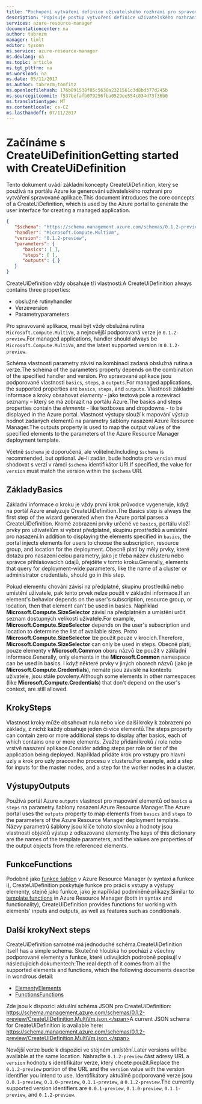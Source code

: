 ```yaml
---
title: "Pochopení vytváření definice uživatelského rozhraní pro spravované aplikace Azure | Microsoft Docs"
description: "Popisuje postup vytvoření definice uživatelského rozhraní pro spravované aplikace Azure"
services: azure-resource-manager
documentationcenter: na
author: tabrezm
manager: timlt
editor: tysonn
ms.service: azure-resource-manager
ms.devlang: na
ms.topic: article
ms.tgt_pltfrm: na
ms.workload: na
ms.date: 05/11/2017
ms.author: tabrezm;tomfitz
ms.openlocfilehash: 176b891538f85c5638a2321561c3d8bd377d245b
ms.sourcegitcommit: f537befafb079256fba0529ee554c034d73f36b0
ms.translationtype: MT
ms.contentlocale: cs-CZ
ms.lasthandoff: 07/11/2017
---
```

# <a name="getting-started-with-createuidefinition"></a><span data-ttu-id="894a8-103">Začínáme s CreateUiDefinition</span><span class="sxs-lookup"><span data-stu-id="894a8-103">Getting started with CreateUiDefinition</span></span>
<span data-ttu-id="894a8-104">Tento dokument uvádí základní koncepty CreateUiDefinition, který se používá na portálu Azure ke generování uživatelského rozhraní pro vytváření spravované aplikace.</span><span class="sxs-lookup"><span data-stu-id="894a8-104">This document introduces the core concepts of a CreateUiDefinition, which is used by the Azure portal to generate the user interface for creating a managed application.</span></span>

```json
{
   "$schema": "https://schema.management.azure.com/schemas/0.1.2-preview/CreateUIDefinition.MultiVm.json",
   "handler": "Microsoft.Compute.MultiVm",
   "version": "0.1.2-preview",
   "parameters": {
      "basics": [ ],
      "steps": [ ],
      "outputs": { }
   }
}
```

<span data-ttu-id="894a8-105">CreateUiDefinition vždy obsahuje tři vlastnosti:</span><span class="sxs-lookup"><span data-stu-id="894a8-105">A CreateUiDefinition always contains three properties:</span></span> 

* <span data-ttu-id="894a8-106">obslužné rutiny</span><span class="sxs-lookup"><span data-stu-id="894a8-106">handler</span></span>
* <span data-ttu-id="894a8-107">Verze</span><span class="sxs-lookup"><span data-stu-id="894a8-107">version</span></span>
* <span data-ttu-id="894a8-108">Parametry</span><span class="sxs-lookup"><span data-stu-id="894a8-108">parameters</span></span>

<span data-ttu-id="894a8-109">Pro spravované aplikace, musí být vždy obslužná rutina `Microsoft.Compute.MultiVm`, a nejnovější podporovaná verze je `0.1.2-preview`.</span><span class="sxs-lookup"><span data-stu-id="894a8-109">For managed applications, handler should always be `Microsoft.Compute.MultiVm`, and the latest supported version is `0.1.2-preview`.</span></span>

<span data-ttu-id="894a8-110">Schéma vlastnosti parametry závisí na kombinaci zadaná obslužná rutina a verze.</span><span class="sxs-lookup"><span data-stu-id="894a8-110">The schema of the parameters property depends on the combination of the specified handler and version.</span></span> <span data-ttu-id="894a8-111">Pro spravované aplikace jsou podporované vlastnosti `basics`, `steps`, a `outputs`.</span><span class="sxs-lookup"><span data-stu-id="894a8-111">For managed applications, the supported properties are `basics`, `steps`, and `outputs`.</span></span> <span data-ttu-id="894a8-112">Vlastnosti základní informace a kroky obsahovat _elementy_ - jako textová pole a rozevírací seznamy – který se má zobrazit na portálu Azure.</span><span class="sxs-lookup"><span data-stu-id="894a8-112">The basics and steps properties contain the _elements_ - like textboxes and dropdowns - to be displayed in the Azure portal.</span></span> <span data-ttu-id="894a8-113">Vlastnost výstupy slouží k mapování výstup hodnot zadaných elementů na parametry šablony nasazení Azure Resource Manager.</span><span class="sxs-lookup"><span data-stu-id="894a8-113">The outputs property is used to map the output values of the specified elements to the parameters of the Azure Resource Manager deployment template.</span></span>

<span data-ttu-id="894a8-114">Včetně `$schema` je doporučená, ale volitelné.</span><span class="sxs-lookup"><span data-stu-id="894a8-114">Including `$schema` is recommended, but optional.</span></span> <span data-ttu-id="894a8-115">Je-li zadán, bude hodnota pro `version` musí shodovat s verzí v rámci `$schema` identifikátor URI.</span><span class="sxs-lookup"><span data-stu-id="894a8-115">If specified, the value for `version` must match the version within the `$schema` URI.</span></span>

## <a name="basics"></a><span data-ttu-id="894a8-116">Základy</span><span class="sxs-lookup"><span data-stu-id="894a8-116">Basics</span></span>
<span data-ttu-id="894a8-117">Základní informace o kroku je vždy první krok průvodce vygeneruje, když na portál Azure analyzuje CreateUiDefinition.</span><span class="sxs-lookup"><span data-stu-id="894a8-117">The Basics step is always the first step of the wizard generated when the Azure portal parses a CreateUiDefinition.</span></span> <span data-ttu-id="894a8-118">Kromě zobrazení prvky určené ve `basics`, portálu vloží prvky pro uživatelům si vybrat předplatné, skupinu prostředků a umístění pro nasazení.</span><span class="sxs-lookup"><span data-stu-id="894a8-118">In addition to displaying the elements specified in `basics`, the portal injects elements for users to choose the subscription, resource group, and location for the deployment.</span></span> <span data-ttu-id="894a8-119">Obecně platí by měly prvky, které dotazu pro nasazení celou parametry, jako je třeba název clusteru nebo správce přihlašovacích údajů, přejděte v tomto kroku.</span><span class="sxs-lookup"><span data-stu-id="894a8-119">Generally, elements that query for deployment-wide parameters, like the name of a cluster or administrator credentials, should go in this step.</span></span>

<span data-ttu-id="894a8-120">Pokud elementu chování závisí na předplatné, skupinu prostředků nebo umístění uživatele, pak tento prvek nelze použít v základní informace.</span><span class="sxs-lookup"><span data-stu-id="894a8-120">If an element's behavior depends on the user's subscription, resource group, or location, then that element can't be used in basics.</span></span> <span data-ttu-id="894a8-121">Například **Microsoft.Compute.SizeSelector** závisí na předplatném a umístění určit seznam dostupných velikostí uživatele.</span><span class="sxs-lookup"><span data-stu-id="894a8-121">For example, **Microsoft.Compute.SizeSelector** depends on the user's subscription and location to determine the list of available sizes.</span></span> <span data-ttu-id="894a8-122">Proto **Microsoft.Compute.SizeSelector** lze použít pouze v krocích.</span><span class="sxs-lookup"><span data-stu-id="894a8-122">Therefore, **Microsoft.Compute.SizeSelector** can only be used in steps.</span></span> <span data-ttu-id="894a8-123">Obecně platí, pouze elementy v **Microsoft.Common** oboru názvů lze použít v základní informace.</span><span class="sxs-lookup"><span data-stu-id="894a8-123">Generally, only elements in the **Microsoft.Common** namespace can be used in basics.</span></span> <span data-ttu-id="894a8-124">I když některé prvky v jiných oborech názvů (jako je **Microsoft.Compute.Credentials**), nemáte jsou závislé na kontextu uživatele, jsou stále povoleny.</span><span class="sxs-lookup"><span data-stu-id="894a8-124">Although some elements in other namespaces (like **Microsoft.Compute.Credentials**) that don't depend on the user's context, are still allowed.</span></span>

## <a name="steps"></a><span data-ttu-id="894a8-125">Kroky</span><span class="sxs-lookup"><span data-stu-id="894a8-125">Steps</span></span>
<span data-ttu-id="894a8-126">Vlastnost kroky může obsahovat nula nebo více další kroky k zobrazení po základy, z nichž každý obsahuje jeden či více elementů.</span><span class="sxs-lookup"><span data-stu-id="894a8-126">The steps property can contain zero or more additional steps to display after basics, each of which contains one or more elements.</span></span> <span data-ttu-id="894a8-127">Zvažte přidání kroků / role nebo vrstvě nasazení aplikace.</span><span class="sxs-lookup"><span data-stu-id="894a8-127">Consider adding steps per role or tier of the application being deployed.</span></span> <span data-ttu-id="894a8-128">Například přidáte krok pro vstupy pro hlavní uzly a krok pro uzly pracovního procesu v clusteru.</span><span class="sxs-lookup"><span data-stu-id="894a8-128">For example, add a step for inputs for the master nodes, and a step for the worker nodes in a cluster.</span></span>

## <a name="outputs"></a><span data-ttu-id="894a8-129">Výstupy</span><span class="sxs-lookup"><span data-stu-id="894a8-129">Outputs</span></span>
<span data-ttu-id="894a8-130">Používá portál Azure `outputs` vlastnost pro mapování elementů od `basics` a `steps` na parametry šablony nasazení Azure Resource Manager.</span><span class="sxs-lookup"><span data-stu-id="894a8-130">The Azure portal uses the `outputs` property to map elements from `basics` and `steps` to the parameters of the Azure Resource Manager deployment template.</span></span> <span data-ttu-id="894a8-131">Názvy parametrů šablony jsou klíče tohoto slovníku a hodnoty jsou vlastnosti objektů výstup z odkazované elementy.</span><span class="sxs-lookup"><span data-stu-id="894a8-131">The keys of this dictionary are the names of the template parameters, and the values are properties of the output objects from the referenced elements.</span></span>

## <a name="functions"></a><span data-ttu-id="894a8-132">Funkce</span><span class="sxs-lookup"><span data-stu-id="894a8-132">Functions</span></span>
<span data-ttu-id="894a8-133">Podobně jako [funkce šablon](resource-group-template-functions.md) v Azure Resource Manager (v syntaxi a funkce i), CreateUiDefinition poskytuje funkce pro práci s vstupy a výstupy elementy, stejně jako funkce, jako je například podmíněné příkazy.</span><span class="sxs-lookup"><span data-stu-id="894a8-133">Similar to [template functions](resource-group-template-functions.md) in Azure Resource Manager (both in syntax and functionality), CreateUiDefinition provides functions for working with elements' inputs and outputs, as well as features such as conditionals.</span></span>

## <a name="next-steps"></a><span data-ttu-id="894a8-134">Další kroky</span><span class="sxs-lookup"><span data-stu-id="894a8-134">Next steps</span></span>
<span data-ttu-id="894a8-135">CreateUiDefinition samotné má jednoduché schéma.</span><span class="sxs-lookup"><span data-stu-id="894a8-135">CreateUiDefinition itself has a simple schema.</span></span> <span data-ttu-id="894a8-136">Skutečné hloubka ho pochází z všechny podporované elementy a funkce, které udivujících podrobně popisují v následujících dokumentech:</span><span class="sxs-lookup"><span data-stu-id="894a8-136">The real depth of it comes from all the supported elements and functions, which the following documents describe in wondrous detail:</span></span>

- [<span data-ttu-id="894a8-137">Elementy</span><span class="sxs-lookup"><span data-stu-id="894a8-137">Elements</span></span>](managed-application-createuidefinition-elements.md)
- [<span data-ttu-id="894a8-138">Functions</span><span class="sxs-lookup"><span data-stu-id="894a8-138">Functions</span></span>](managed-application-createuidefinition-functions.md)

<span data-ttu-id="894a8-139">Zde jsou k dispozici aktuální schéma JSON pro CreateUiDefinition: https://schema.management.azure.com/schemas/0.1.2-preview/CreateUIDefinition.MultiVm.json.</span><span class="sxs-lookup"><span data-stu-id="894a8-139">A current JSON schema for CreateUiDefinition is available here: https://schema.management.azure.com/schemas/0.1.2-preview/CreateUIDefinition.MultiVm.json.</span></span> 

<span data-ttu-id="894a8-140">Novější verze bude k dispozici ve stejném umístění.</span><span class="sxs-lookup"><span data-stu-id="894a8-140">Later versions will be available at the same location.</span></span> <span data-ttu-id="894a8-141">Nahraďte `0.1.2-preview` část adresy URL a `version` hodnotu s identifikátor verze, který chcete použít.</span><span class="sxs-lookup"><span data-stu-id="894a8-141">Replace the `0.1.2-preview` portion of the URL and the `version` value with the version identifier you intend to use.</span></span> <span data-ttu-id="894a8-142">Identifikátory aktuálně podporované verze jsou `0.0.1-preview`, `0.1.0-preview`, `0.1.1-preview`, a `0.1.2-preview`.</span><span class="sxs-lookup"><span data-stu-id="894a8-142">The currently supported version identifiers are `0.0.1-preview`, `0.1.0-preview`, `0.1.1-preview`, and `0.1.2-preview`.</span></span>
